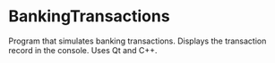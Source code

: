 # BankingTransactions
Program that simulates banking transactions. Displays the transaction record in the console. Uses Qt and C++.
